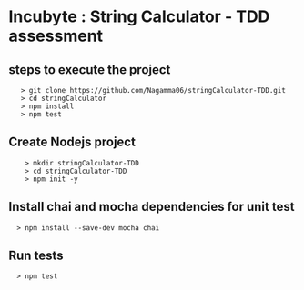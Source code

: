 # Incubyte : String Calculator - TDD assessment

## steps to execute the project 
 ```
    > git clone https://github.com/Nagamma06/stringCalculator-TDD.git
    > cd stringCalculator
    > npm install
    > npm test
 ```
    
  
## Create Nodejs project
  ```
      > mkdir stringCalculator-TDD
      > cd stringCalculator-TDD
      > npm init -y
  ```
## Install chai and mocha dependencies for unit test
   ```
     > npm install --save-dev mocha chai
   ```
## Run tests
   ```
     > npm test
   ```
